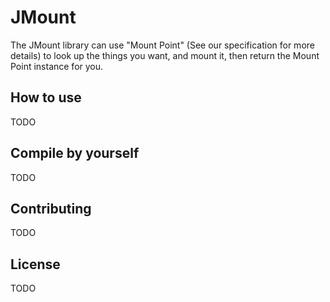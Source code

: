 # JMount

The JMount library can use "Mount Point" (See our specification for more details) to look up the things you want,
and mount it, then return the Mount Point instance for you.

## How to use

TODO

## Compile by yourself

TODO

## Contributing

TODO

## License

TODO
